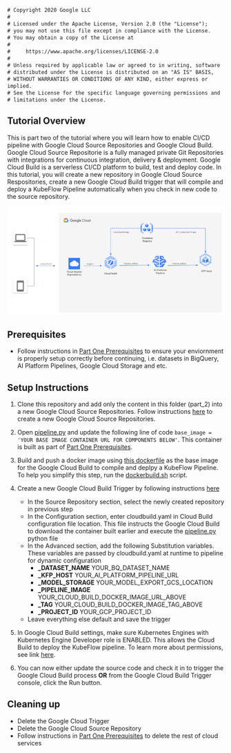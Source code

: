 ```
# Copyright 2020 Google LLC
#
# Licensed under the Apache License, Version 2.0 (the "License");
# you may not use this file except in compliance with the License.
# You may obtain a copy of the License at
#
#     https://www.apache.org/licenses/LICENSE-2.0
#
# Unless required by applicable law or agreed to in writing, software
# distributed under the License is distributed on an "AS IS" BASIS,
# WITHOUT WARRANTIES OR CONDITIONS OF ANY KIND, either express or implied.
# See the License for the specific language governing permissions and
# limitations under the License.
```

## Tutorial Overview 

This is part two of the tutorial where you will learn how to enable CI/CD pipeline with Google Cloud Source Repositories and Google Cloud Build. Google Cloud Source Repositorie is a fully managed private Git Repositories with integrations for continuous integration, delivery & deployment. Google Cloud Build is a serverless CI/CD platform to build, test and deploy code. In this tutorial, you will create a new repository in Google Cloud Source Respositories, create a new Google Cloud Build trigger that will compile and deploy a KubeFlow Pipeline automatically when you check in new code to the source repository.

![CI/CD](cicd.png)

## Prerequisites
* Follow instructions in [Part One Prerequisites](../README.md) to ensure your enviornment is properly setup correctly before continuing, i.e. datasets in BigQuery, AI Platform Pipelines, Google Cloud Storage and etc.

## Setup Instructions
1. Clone this repository and add only the content in this folder (part_2) into a new Google Cloud Source Repositories. Follow instructions [here](https://cloud.google.com/source-repositories/docs/quickstart) to create a new Google Cloud Source Repositories. 

1. Open [pipeline.py](pipeline.py) and update the following line of code ```base_image = 'YOUR BASE IMAGE CONTAINER URL FOR COMPONENTS BELOW'```. This container is built as part of [Part One Prerequisites](../README.md).  

1. Build and push a docker image using [this dockerfile](Dockerfile) as the base image for the Google Cloud Build to compile and deplpy a KubeFlow Pipeline. To help you simplify this step, run the [dockerbuild.sh](dockerbuild.sh) script.  

1. Create a new Google Cloud Build Trigger by following instructions [here](https://cloud.google.com/build/docs/automating-builds/create-manage-triggers)
    - In the Source Repository section, select the newly created repository in previous step
    - In the Configuration section, enter cloudbuild.yaml in Cloud Build configuration file location. This file instructs the Google Cloud Build to download the container built earlier and execute the [pipeline.py](pipeline.py) python file
    - In the Advanced section, add the following Substitution variables. These variables are passed by cloudbuild.yaml at runtime to pipeline for dynamic configuration
        - **_DATASET_NAME** YOUR_BQ_DATASET_NAME
        - **_KFP_HOST** YOUR_AI_PLATFORM_PIPELINE_URL
        - **_MODEL_STORAGE** YOUR_MODEL_EXPORT_GCS_LOCATION
        - **_PIPELINE_IMAGE** YOUR_CLOUD_BUILD_DOCKER_IMAGE_URL_ABOVE
        - **_TAG** YOUR_CLOUD_BUILD_DOCKER_IMAGE_TAG_ABOVE
        - **_PROJECT_ID** YOUR_GCP_PROJECT_ID
    - Leave everything else default and save the trigger

1. In Google Cloud Build settings, make sure Kubernetes Engines with Kubernetes Engine Developer role is ENABLED. This allows the Cloud Build to deploy the KubeFlow pipeline. To learn more about permissions, see link [here](https://cloud.google.com/build/docs/securing-builds/configure-access-for-cloud-build-service-account).
 
1. You can now either update the source code and check it in to trigger the Google Cloud Build process **OR** from the Google Cloud Build Trigger console, click the Run button.


## Cleaning up

* Delete the Google Cloud Trigger
* Delete the Google Cloud Source Repository
* Follow instructions in [Part One Prerequisites](../README.md) to delete the rest of cloud services
